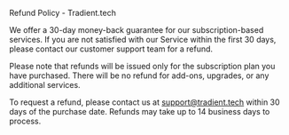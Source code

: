  Refund Policy - Tradient.tech

We offer a 30-day money-back guarantee for our subscription-based services. If you are not satisfied with our Service within the first 30 days, please contact our customer support team for a refund.

Please note that refunds will be issued only for the subscription plan you have purchased. There will be no refund for add-ons, upgrades, or any additional services.

To request a refund, please contact us at [support@tradient.tech](mailto:support@tradient.tech) within 30 days of the purchase date. Refunds may take up to 14 business days to process.

